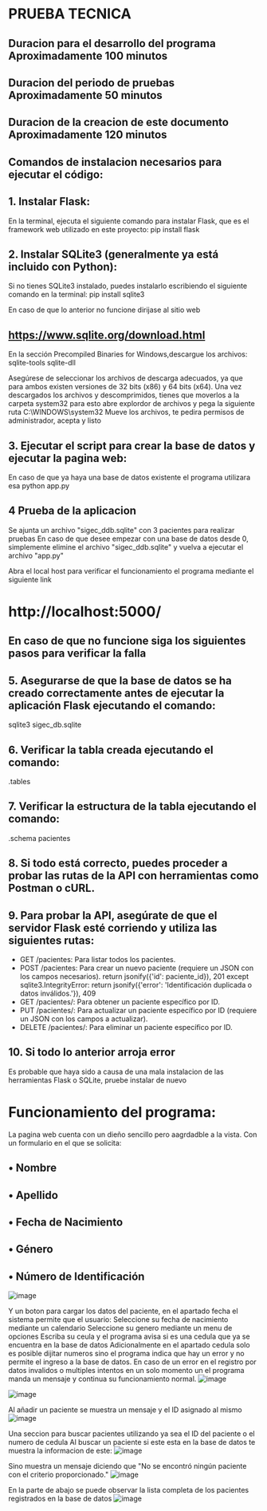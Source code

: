 # PRUEBA TECNICA

## Duracion para el desarrollo del programa  Aproximadamente 100 minutos
## Duracion del periodo de pruebas           Aproximadamente 50 minutos
## Duracion de la creacion de este documento Aproximadamente 120 minutos

## Comandos de instalacion necesarios para ejecutar el código:

## 1. Instalar Flask:
En la terminal, ejecuta el siguiente comando para instalar Flask, que es el framework web utilizado en este proyecto:
pip install flask

## 2. Instalar SQLite3 (generalmente ya está incluido con Python):
Si no tienes SQLite3 instalado, puedes instalarlo escribiendo el siguiente comando en la terminal:
pip install sqlite3

En caso de que lo anterior no funcione dirijase al sitio web 
## https://www.sqlite.org/download.html 
En la sección Precompiled Binaries for Windows,descargue los archivos:
sqlite-tools
sqlite-dll

Asegúrese de seleccionar los archivos de descarga adecuados, ya que para ambos existen versiones de 32 bits (x86) y 64 bits (x64).
Una vez descargados los archivos y descomprimidos, tienes que moverlos a la carpeta system32 para esto abre explordor de archivos y pega la siguiente ruta C:\WINDOWS\system32
Mueve los archivos, te pedira permisos de administrador, acepta y listo

## 3. Ejecutar el script para crear la base de datos y ejecutar la pagina web:
En caso de que ya haya una base de datos existente el programa utilizara esa
python app.py

## 4 Prueba de la aplicacion
Se ajunta un archivo "sigec_ddb.sqlite" con 3 pacientes para realizar pruebas
En caso de que desee empezar con una base de datos desde 0, simplemente elimine el archivo "sigec_ddb.sqlite" y vuelva a ejecutar el archivo "app.py"

Abra el local host para verificar el funcionamiento el programa mediante el siguiente link
# http://localhost:5000/

## En caso de que no funcione siga los siguientes pasos para verificar la falla

## 5. Asegurarse de que la base de datos se ha creado correctamente antes de ejecutar la aplicación Flask ejecutando el comando:
sqlite3 sigec_db.sqlite

## 6. Verificar la tabla creada ejecutando el comando:
.tables

## 7. Verificar la estructura de la tabla ejecutando el comando:
.schema pacientes

## 8. Si todo está correcto, puedes proceder a probar las rutas de la API con herramientas como Postman o cURL.

## 9. Para probar la API, asegúrate de que el servidor Flask esté corriendo y utiliza las siguientes rutas:
 - GET /pacientes: Para listar todos los pacientes.
 - POST /pacientes: Para crear un nuevo paciente (requiere un JSON con los campos necesarios).
     return jsonify({'id': paciente_id}), 201
     except sqlite3.IntegrityError:
         return jsonify({'error': 'Identificación duplicada o datos inválidos.'}), 409
 - GET /pacientes/<id>: Para obtener un paciente específico por ID.
 - PUT /pacientes/<id>: Para actualizar un paciente específico por ID (requiere un JSON con los campos a actualizar).
 - DELETE /pacientes/<id>: Para eliminar un paciente específico por ID.

## 10. Si todo lo anterior arroja error 
Es probable que haya sido a causa de una mala instalacion de las herramientas Flask o SQLite, pruebe instalar de nuevo

# Funcionamiento del programa:
La pagina web cuenta con un dieño sencillo pero aagrdadble a la vista.
Con un formulario en el que se solicita:
## • Nombre
## • Apellido
## • Fecha de Nacimiento
## • Género
## • Número de Identificación

![image](https://github.com/user-attachments/assets/27a99e75-9f2d-4318-b659-3f21de4c0454)

Y un boton para cargar los datos del paciente, en el apartado fecha el sistema permite que el usuario:
Seleccione su fecha de nacimiento mediante un calendario
Seleccione su genero mediante un menu de opciones
Escriba su ceula y el programa avisa si es una cedula que ya se encuentra en la base de datos 
Adicionalmente en el apartado cedula solo es posible dijitar numeros sino el programa indica que hay un error y no permite el ingreso a la base de datos.
En caso de un error en el registro por datos invalidos o multiples intentos en un solo momento un el programa manda un mensaje y continua su funcionamiento normal.
![image](https://github.com/user-attachments/assets/bea86075-cd3e-4863-9f5a-ab03bba4c77e)

![image](https://github.com/user-attachments/assets/dc79a28c-cd64-4721-a643-9fbadcd2a3da)

Al añadir un paciente se muestra un mensaje y el ID asignado al mismo
![image](https://github.com/user-attachments/assets/4e7a13cd-b4db-497f-8476-7b0b536e2329)


Una seccion para buscar pacientes utilizando ya sea el ID del paciente o el numero de cedula
Al buscar un paciente si este esta en la base de datos te muestra la informacion de este:
![image](https://github.com/user-attachments/assets/50f549e6-f456-4467-943b-6ee9784e769e)

Sino muestra un mensaje diciendo que "No se encontró ningún paciente con el criterio proporcionado."
![image](https://github.com/user-attachments/assets/1467f7b7-aab3-4460-97a2-06796af66225)

En la parte de abajo se puede observar la lista completa de los pacientes registrados en la base de datos
![image](https://github.com/user-attachments/assets/fd35cee6-ce5c-4c8f-8d14-6f941e64d8d9)



